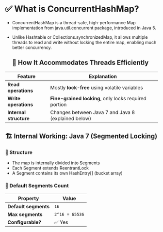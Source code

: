 # ✅ What is ConcurrentHashMap?

- ConcurrentHashMap is a thread-safe, high-performance Map implementation from java.util.concurrent package, introduced in Java 5.
- Unlike Hashtable or Collections.synchronizedMap, it allows multiple threads to read and write without locking the entire map, enabling much better concurrency.

  ## 🧵 How It Accommodates Threads Efficiently

| Feature                | Explanation                                           |
| ---------------------- | ----------------------------------------------------- |
| **Read operations**    | Mostly **lock-free** using volatile variables         |
| **Write operations**   | **Fine-grained locking**, only locks required portion |
| **Internal structure** | Changes between Java 7 and Java 8 (explained below)   |

## 🏗️ Internal Working: Java 7 (Segmented Locking)
### 🔸 Structure
- The map is internally divided into Segments
- Each Segment extends ReentrantLock
- A Segment contains its own HashEntry[] (bucket array)

### 🔸 Default Segments Count

| Property             | Value          |
| -------------------- | -------------- |
| **Default segments** | `16`           |
| **Max segments**     | `2^16 = 65536` |
| **Configurable?**    | ✅ Yes         |

